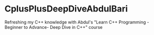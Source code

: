 # CplusPlusDeepDiveAbdulBari
Refreshing my C++ knowledge with Abdul's "Learn C++ Programming -Beginner to Advance- Deep Dive in C++" course
